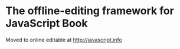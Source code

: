 
# The offline-editing framework for JavaScript Book

Moved to online editable at http://javascript.info



